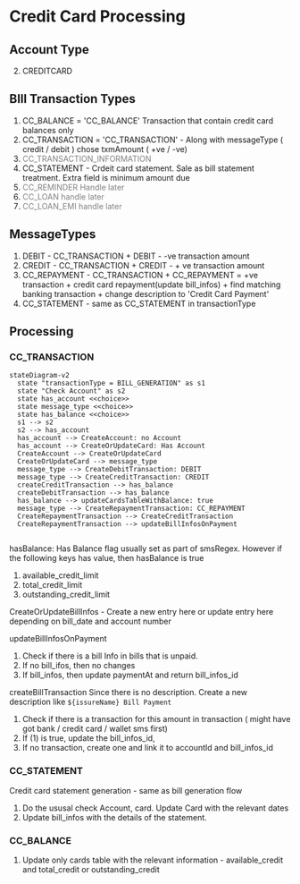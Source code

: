 # Credit Card Processing

## Account Type
2. CREDITCARD

## BIll Transaction Types
1. CC_BALANCE = 'CC_BALANCE' Transaction that contain credit card balances only
2. CC_TRANSACTION = 'CC_TRANSACTION' - Along with messageType ( credit / debit ) chose txmAmount ( +ve  / -ve)
3.  <span style="color:grey">CC_TRANSACTION_INFORMATION</span>
4. CC_STATEMENT - Crdeit card statement. Sale as bill statement treatment. Extra field is minimum amount due
5.  <span style="color:grey">CC_REMINDER Handle later</span>
6.  <span style="color:grey">CC_LOAN handle later</span>
7.  <span style="color:grey">CC_LOAN_EMI handle later</span>


## MessageTypes
1. DEBIT  - CC_TRANSACTION + DEBIT - -ve transaction amount
2. CREDIT - CC_TRANSACTION + CREDIT - + ve transaction amount
3. CC_REPAYMENT - CC_TRANSACTION + CC_REPAYMENT = +ve transaction + credit card repayment(update bill_infos) + find matching banking transaction + change description to 'Credit Card Payment'
4. CC_STATEMENT - same as CC_STATEMENT in transactionType
## Processing
### CC_TRANSACTION
```mermaid
stateDiagram-v2
  state "transactionType = BILL_GENERATION" as s1
  state "Check Account" as s2
  state has_account <<choice>>
  state message_type <<choice>>
  state has_balance <<choice>>
  s1 --> s2
  s2 --> has_account
  has_account --> CreateAccount: no Account
  has_account --> CreateOrUpdateCard: Has Account
  CreateAccount --> CreateOrUpdateCard
  CreateOrUpdateCard --> message_type
  message_type --> CreateDebitTransaction: DEBIT
  message_type --> CreateCreditTransaction: CREDIT
  createCreditTransaction --> has_balance
  createDebitTransaction --> has_balance
  has_balance --> updateCardsTableWithBalance: true
  message_type --> CreateRepaymentTransaction: CC_REPAYMENT
  CreateRepaymentTransaction --> CreateCreditTransaction
  CreateRepaymentTransaction --> updateBillInfosOnPayment
  
```
hasBalance: Has Balance flag usually set as part of smsRegex. However if the following keys has value, then hasBalance is true
1. available_credit_limit
2. total_credit_limit
3. outstanding_credit_limit


CreateOrUpdateBillInfos - Create a new entry here or update entry here depending on bill_date and account number

updateBillInfosOnPayment

1. Check if there is a bill Info in bills that is unpaid.
2. If no bill_ifos, then no changes
3. If bill_infos, then update paymentAt and return bill_infos_id

createBillTransaction
Since there is no description. Create a new description like ``${issureName} Bill Payment``
1. Check if there is a transaction for this amount in transaction ( might have got bank / credit card / wallet sms first)
2. If (1) is true, update the bill_infos_id, 
3. If no transaction, create one and link it to accountId and bill_infos_id


### CC_STATEMENT
Credit card statement generation - same as bill generation flow
1. Do the ususal check Account, card. Update Card with the relevant dates
2. Update bill_infos with the details of the statement. 

### CC_BALANCE
1. Update only cards table with the relevant information - available_credit and total_credit or outstanding_credit
